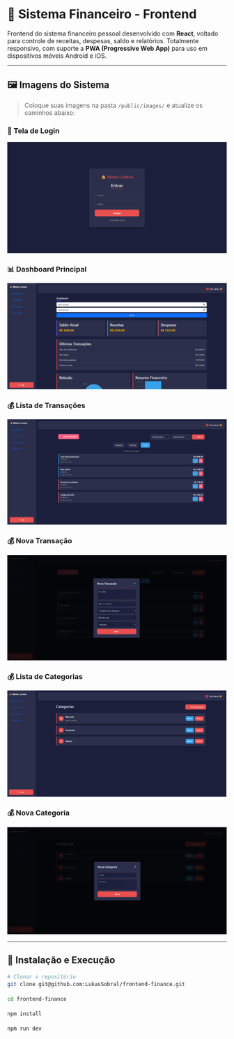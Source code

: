 # 💸 Sistema Financeiro - Frontend

Frontend do sistema financeiro pessoal desenvolvido com **React**, voltado para controle de receitas, despesas, saldo e relatórios. Totalmente responsivo, com suporte a **PWA (Progressive Web App)** para uso em dispositivos móveis Android e iOS.

---

## 🖼️ Imagens do Sistema

> Coloque suas imagens na pasta `/public/images/` e atualize os caminhos abaixo:

### 🔐 Tela de Login

![Login](./public/images/login.png)

### 📊 Dashboard Principal

![Dashboard](./public/images/dashboard.png)

### 💰 Lista de Transações

![Transações](./public/images/transacoes.png)

### 💰 Nova Transação

![Transações](./public/images/nova_transacao.png)


### 💰 Lista de Categorias

![Categoria](./public/images/categoria.png)

### 💰 Nova Categoria

![Categoria](./public/images/nova_categoria.png)


---

## 🚀 Instalação e Execução

```bash
# Clonar o repositório
git clone git@github.com:LukasSobral/frontend-finance.git

cd frontend-finance

npm install

npm run dev
